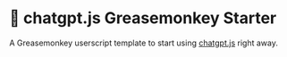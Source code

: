 # 🙈 chatgpt.js Greasemonkey Starter

A Greasemonkey userscript template to start using [chatgpt.js](https://github.com/kudoai/chatgpt.js) right away.
